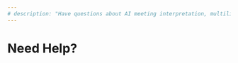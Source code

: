 ```yaml
---
# description: "Have questions about AI meeting interpretation, multilingual support, or enterprise rollout? "
---
```


# Need Help? <Badge type="danger" text="Draft" />

<br>
<ContactFormModalNav  buttonClass="alt" formStyle="margin: 1rem auto;"/>
